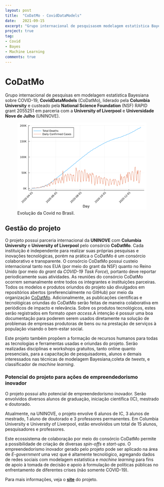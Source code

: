 ```yaml
---
layout: post
title:  "CoDatMo - CovidDataModels"
date:   2021-09-15
excerpt: "Grupo internacional de pesquisasem modelagem estatística Bayesiana sobre COVID-19."
project: true
tag:
- Covid 
- Bayes
- Machine Learning
comments: true
---
```


# CoDatMo

Grupo internacional de pesquisas em modelagem estatística Bayesiana sobre COVID-19, **CovidDataModels** (CoDatMo), liderado pela **Columbia University** e custeado pela **National Science Foundation** (NSF) RAPID grant 2055251 em parceria com a **University of Liverpool** e **Universidade Nove de Julho** (UNINOVE).

<figure>
	<img src="/assets/img/brazil_2020_codatmo.png">
	<figcaption>Evolução da Covid no Brasil.</figcaption>
</figure>


## Gestão do projeto

O projeto possui parceria internacional da **UNINOVE** com **Columbia University** e **University of Liverpool** pelo consórcio **CoDatMo**.
Cada instituição é independente para realizar suas próprias pesquisas e inovações tecnológicas, porém na prática o CoDatMo é um consórcio colaborativo e transparente. 
O consórcio CoDatMo possui custeio internacional tanto nos EUA (por meio do grant da NSF) quanto no Reino Unido (por meio do *grant* da *COVID-19 Task Force*), portanto deve reportar periodicamente suas atividades.
As reuniões do consórcio CoDatMo ocorrem semanalmente entre todos os integrantes e instituições parceiras.
Todos os modelos e produtos oriundos do projeto são divulgados em repositórios abertos (preferencialmente no GitHub) por meio da organização [CoDatMo](https://github.com/codatmo).
Adicionalmente, as publicações científicas e tecnológicas oriundas do CoDatMo serão feitas de maneira colaborativa em periódicos de impacto e relevância.
Sobre os produtos tecnológicos, estes serão registrados em formato *open access*.A intenção é possuir uma boa documentação para poderem serem usados diretamente na solução de problemas de empresas produtoras de bens ou na prestação de serviços à população visando o bem-estar social.

Este projeto também propõem a formação de recursos humanos para todas as tecnologias e ferramentas usadas e oriundas do projeto.
Serão realizadas disciplinas e workshops gratuitos, tanto online quanto presenciais, para a capacitação de pesquisadores, alunos e demais interessados nas técnicas de modelagem Bayesiana,coleta de *tweets*, e classificador de *machine learning*.

### Potencial do projeto para ações de empreendedorismo inovador

O projeto possui alto potencial de empreendedorismo inovador.
Serão envolvidos diversos alunos de graduação, iniciação científica (IC), mestrado e doutorado.

Atualmente, na UNINOVE, o projeto envolve 6 alunos de IC, 3 alunos de mestrado, 1 aluno de doutorado e 3 professores permanentes.
Em Columbia University e University of Liverpool, estão envolvidos um total de 15 alunos, pesquisadores e professores. 

Este ecossistema de colaboração por meio do consórcio CoDatMo permite a possibilidade de criação de diversas *spin-offs* e *start-ups*.
O empreendedorismo inovador gerado pelo projeto pode ser aplicado na área de *E-government* uma vez que é altamente tecnológico, agregando dados de redes sociais com modelagem estatística e *machine learning* para fins de apoio à tomada de decisão e apoio à formulação de políticas públicas no enfrentamento de diferentes crises (não somente COVID-19).

Para mais informações, veja o [**site**](https://codatmo.github.io) do projeto.
